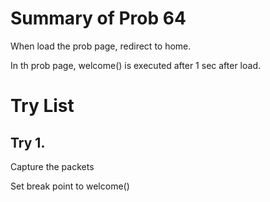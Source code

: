 # Summary of Prob 64

When load the prob page, redirect to home.

In th prob page, welcome() is executed after 1 sec after load.

# Try List

## Try 1.

Capture the packets

Set break point to welcome()
